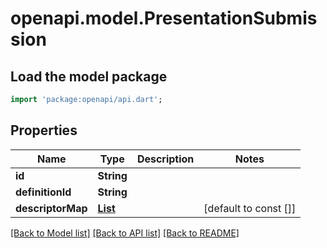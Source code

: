 # openapi.model.PresentationSubmission

## Load the model package

```dart
import 'package:openapi/api.dart';
```

## Properties

| Name              | Type                                  | Description | Notes                 |
| ----------------- | ------------------------------------- | ----------- | --------------------- |
| **id**            | **String**                            |             |
| **definitionId**  | **String**                            |             |
| **descriptorMap** | [**List<Descriptor>**](Descriptor.md) |             | [default to const []] |

[[Back to Model list]](../README.md#documentation-for-models) [[Back to API list]](../README.md#documentation-for-api-endpoints) [[Back to README]](../README.md)
